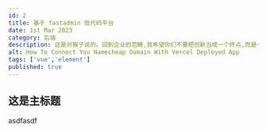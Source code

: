 ```yaml
---
id: 2
title: 基于 fastadmin 低代码平台
date: 1st Mar 2023
category: 后端
description: 这是对猴子说的。回到企业的范畴,我希望你们不要把创新当成一个终点,而是一段旅行。这就是我们的结论:我们要有意识、有目的地成为—他把所有的重音都放在了动词
alt: How To Connect You Namecheap Domain With Vercel Deployed App
tags: ['vue','element']
published: true
---
```


## 这是主标题

asdfasdf
